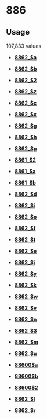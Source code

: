 # 886

## Usage

107,833 values

-   **[8862\_$a](../../tags/886/8862_a-1.md)**  

-   **[8862\_$b](../../tags/886/8862_b-2.md)**  

-   **[8862\_$2](../../tags/886/8862_2-3.md)**  

-   **[8862\_$z](../../tags/886/8862_z-4.md)**  

-   **[8862\_$c](../../tags/886/8862_c-5.md)**  

-   **[8862\_$x](../../tags/886/8862_x-6.md)**  

-   **[8862\_$g](../../tags/886/8862_g-7.md)**  

-   **[8862\_$h](../../tags/886/8862_h-8.md)**  

-   **[8862\_$p](../../tags/886/8862_p-9.md)**  

-   **[8861\_$2](../../tags/886/8861_2-10.md)**  

-   **[8861\_$a](../../tags/886/8861_a-11.md)**  

-   **[8861\_$b](../../tags/886/8861_b-12.md)**  

-   **[8862\_$d](../../tags/886/8862_d-13.md)**  

-   **[8862\_$i](../../tags/886/8862_i-14.md)**  

-   **[8862\_$o](../../tags/886/8862_o-15.md)**  

-   **[8862\_$f](../../tags/886/8862_f-16.md)**  

-   **[8862\_$t](../../tags/886/8862_t-17.md)**  

-   **[8862\_$e](../../tags/886/8862_e-18.md)**  

-   **[8862\_$j](../../tags/886/8862_j-19.md)**  

-   **[8862\_$y](../../tags/886/8862_y-20.md)**  

-   **[8862\_$k](../../tags/886/8862_k-21.md)**  

-   **[8862\_$w](../../tags/886/8862_w-22.md)**  

-   **[8862\_$v](../../tags/886/8862_v-23.md)**  

-   **[8862\_$n](../../tags/886/8862_n-24.md)**  

-   **[8862\_$3](../../tags/886/8862_3-25.md)**  

-   **[8862\_$m](../../tags/886/8862_m-26.md)**  

-   **[8862\_$u](../../tags/886/8862_u-27.md)**  

-   **[88600$a](../../tags/886/88600a-28.md)**  

-   **[88600$b](../../tags/886/88600b-29.md)**  

-   **[88600$2](../../tags/886/886002-30.md)**  

-   **[8862\_$l](../../tags/886/8862_l-31.md)**  

-   **[8862\_$r](../../tags/886/8862_r-32.md)**  


